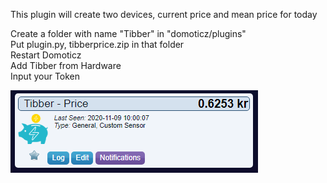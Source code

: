 This plugin will create two devices, current price and mean price for today


Create a folder with name "Tibber" in "domoticz/plugins"  
Put plugin.py, tibberprice.zip in that folder  
Restart Domoticz  
Add Tibber from Hardware  
Input your Token  

![](./tibber.png "Photo")
